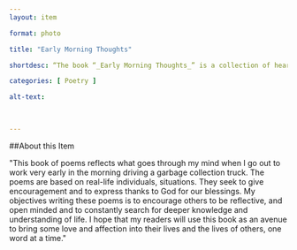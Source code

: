```yaml
--- 
layout: item 

format: photo 

title: "Early Morning Thoughts"

shortdesc: “The book “_Early Morning Thoughts_” is a collection of heartlfelt poems inspired by the author's experiences, aiming to inspire reflection, gratitude, and the spread of love and compassion."

categories: [ Poetry ] 

alt-text:  

 

--- 
```


##About this Item 

"This book of poems reflects what goes through my mind when I go out to work very early in the morning driving a garbage collection truck. The poems are based on real-life individuals, situations. They seek to give encouragement and to express thanks to God for our blessings. My objectives writing these poems is to encourage others to be reflective, and open minded and to constantly search for deeper knowledge and understanding of life. I hope that my readers will use this book as an avenue to bring some love and affection into their lives and the lives of others, one word at a time." 
